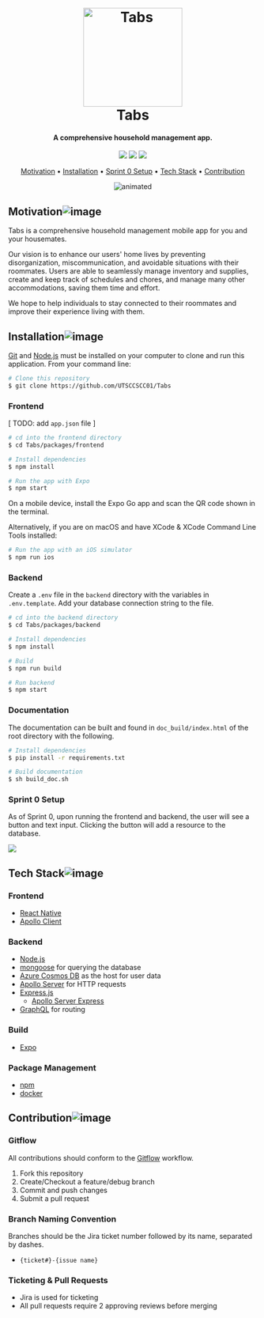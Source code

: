 <h1 align="center">
  <br>
  <img src="https://i.postimg.cc/yNr7T80c/Temp-Logo-Placeholder.png" alt="Tabs" width="200">
  <br>
  Tabs
  <br>
</h1>

<h4 align="center">A comprehensive household management app.</h4>

<p align="center">
    <img src="https://img.shields.io/badge/contributors-6-blueviolet?style=plastic">
    <img src="https://img.shields.io/badge/release-none-ff69b4?style=plastic">
  <img src="https://img.shields.io/badge/platform-IOS/Android-informational?style=plastic">
</p>

<p align="center">
  <a href="#motivation">Motivation</a> •
  <a href="#installation">Installation</a> •
  <a href="#sprint-0-setup">Sprint 0 Setup</a> •
  <a href="#tech-stack">Tech Stack</a> •
  <a href="#contribution">Contribution</a>
</p>

<p align="center">
  <img src="https://1stwebdesigner.com/wp-content/uploads/2015/10/life-minimal-app.gif" alt="animated" />
</p>

## Motivation![image](https://user-images.githubusercontent.com/35664551/189512440-7b840683-7aef-4a8a-a6b2-d7c23eec514c.png)

Tabs is a comprehensive household management mobile app for you and your housemates.

Our vision is to enhance our users' home lives by preventing disorganization, miscommunication, and avoidable situations with their roommates.
Users are able to seamlessly manage inventory and supplies, create and keep track of schedules and chores, and manage many other accommodations, saving them time and effort.

We hope to help individuals to stay connected to their roommates and improve their experience living with them.

## Installation![image](https://user-images.githubusercontent.com/35664551/189512452-fb19dbb7-2e2b-407c-aee5-a607dc0c6b88.png)

<a href="https://git-scm.com/book/en/v2/Getting-Started-Installing-Git">Git</a> and <a href="https://docs.npmjs.com/downloading-and-installing-node-js-and-npm">Node.js</a> must be installed on your computer to clone and run this application.
From your command line:
```bash
# Clone this repository
$ git clone https://github.com/UTSCCSCC01/Tabs
```

### Frontend

[ TODO: add `app.json` file ]

```bash
# cd into the frontend directory
$ cd Tabs/packages/frontend

# Install dependencies
$ npm install

# Run the app with Expo
$ npm start
```
On a mobile device, install the Expo Go app and scan the QR code shown in the terminal.

Alternatively, if you are on macOS and have XCode & XCode Command Line Tools installed:
```bash
# Run the app with an iOS simulator
$ npm run ios
```

### Backend

Create a `.env` file in the `backend` directory with the variables in `.env.template`. Add your database connection string to the file.

```bash
# cd into the backend directory
$ cd Tabs/packages/backend

# Install dependencies
$ npm install

# Build
$ npm run build

# Run backend
$ npm start
```

### Documentation

The documentation can be built and found in `doc_build/index.html` of the root directory with the following.

```bash
# Install dependencies
$ pip install -r requirements.txt

# Build documentation
$ sh build_doc.sh

```

### Sprint 0 Setup
As of Sprint 0, upon running the frontend and backend, the user will see a button and text input. Clicking the button will add a resource to the database.

<img src="https://i.postimg.cc/3wHh5Pdm/button.gif">

## Tech Stack![image](https://user-images.githubusercontent.com/35664551/189512440-7b840683-7aef-4a8a-a6b2-d7c23eec514c.png)
### Frontend

- [React Native](https://reactnative.dev/docs/environment-setup)
- [Apollo Client](https://www.apollographql.com/docs/react/)

### Backend
- [Node.js](https://nodejs.org/en/docs/)
- [mongoose](https://mongoosejs.com/docs/guide.html) for querying the database 
- [Azure Cosmos DB](https://docs.microsoft.com/en-us/azure/cosmos-db/introduction) as the host for user data
- [Apollo Server](https://www.apollographql.com/docs/apollo-server/) for HTTP requests
- [Express.js](https://expressjs.com/)
  - [Apollo Server Express](https://www.npmjs.com/package/apollo-server-express)
- [GraphQL](https://graphql.org/) for routing

### Build
- [Expo](https://docs.expo.dev/)

### Package Management
- [npm](https://docs.npmjs.com/downloading-and-installing-node-js-and-npm)
- [docker](https://www.docker.com/get-started/)

## Contribution![image](https://user-images.githubusercontent.com/35664551/189512456-a3c195b8-8faf-4130-8451-be603e5fc9d3.png)

### Gitflow
All contributions should conform to the <a href="https://www.youtube.com/watch?v=1SXpE08hvGs&start=19">Gitflow</a> workflow.
<ol>
  <li>Fork this repository</li>
  <li>Create/Checkout a feature/debug branch</li>
  <li>Commit and push changes</li>
  <li>Submit a pull request</li>
</ol>

### Branch Naming Convention
Branches should be the Jira ticket number followed by its name, separated by dashes.

- `{ticket#}-{issue name}`

### Ticketing & Pull Requests
- Jira is used for ticketing
- All pull requests require 2 approving reviews before merging
